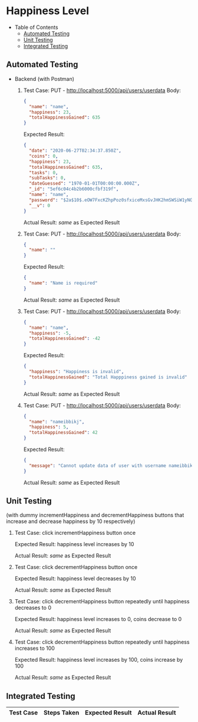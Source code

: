 # Happiness Level

- Table of Contents
  - [Automated Testing](#automated-testing)
  - [Unit Testing](#unit-testing)
  - [Integrated Testing](#integrated-testing)

## Automated Testing

- Backend (with Postman)

  1. Test Case: PUT - <http://localhost:5000/api/users/userdata>
     Body:

     ```json
     {
       "name": "name",
       "happiness": 23,
       "totalHappinessGained": 635
     }
     ```

     Expected Result:

     ```json
     {
       "date": "2020-06-27T02:34:37.850Z",
       "coins": 0,
       "happiness": 23,
       "totalHappinessGained": 635,
       "tasks": 0,
       "subTasks": 0,
       "dateGuessed": "1970-01-01T00:00:00.000Z",
       "_id": "5ef6c04c4b2b6000cfbf319f",
       "name": "name",
       "password": "$2a$10$.eOW7FxcKZhpPoz0sfxiceMxsGvJHK2hmSWSiW1yNG5yIn4TIpuVK",
       "__v": 0
     }
     ```

     Actual Result: _same_ as Expected Result

  2. Test Case: PUT - <http://localhost:5000/api/users/userdata>
     Body:

     ```json
     {
       "name": ""
     }
     ```

     Expected Result:

     ```json
     {
       "name": "Name is required"
     }
     ```

     Actual Result: _same_ as Expected Result

  3. Test Case: PUT - <http://localhost:5000/api/users/userdata>
     Body:

     ```json
     {
       "name": "name",
       "happiness": -5,
       "totalHappinessGained": -42
     }
     ```

     Expected Result:

     ```json
     {
       "happiness": "Happiness is invalid",
       "totalHappinessGained": "Total Happpiness gained is invalid"
     }
     ```

     Actual Result: _same_ as Expected Result

  4. Test Case: PUT - <http://localhost:5000/api/users/userdata>
     Body:

     ```json
     {
       "name": "nameibbikj",
       "happiness": 5,
       "totalHappinessGained": 42
     }
     ```

     Expected Result:

     ```json
     {
       "message": "Cannot update data of user with username nameibbikj. Maybe User was not found!"
     }
     ```

     Actual Result: _same_ as Expected Result

## Unit Testing

(with dummy incrementHappiness and decrementHappiness buttons that increase and decrease happiness by 10 respectively)

1. Test Case: click incrementHappiness button once

   Expected Result: happiness level increases by 10

   Actual Result: _same_ as Expected Result

2. Test Case: click decrementHappiness button once

   Expected Result: happiness level decreases by 10

   Actual Result: _same_ as Expected Result

3. Test Case: click decrementHappiness button repeatedly until happiness decreases to 0

   Expected Result: happiness level increases to 0, coins decrease to 0

   Actual Result: _same_ as Expected Result

4. Test Case: click decrementHappiness button repeatedly until happiness increases to 100

   Expected Result: happiness level increases by 100, coins increase by 100

   Actual Result: _same_ as Expected Result

## Integrated Testing

| Test Case | Steps Taken | Expected Result | Actual Result |
| --------- | ----------- | --------------- | ------------- |
